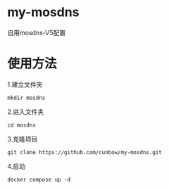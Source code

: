 # my-mosdns

自用mosdns-V5配置

# 使用方法

1.建立文件夹

```shell
mkdir mosdns
```

2.进入文件夹

```shell
cd mosdns
```

3.克隆项目

```shell
git clone https://github.com/cunbow/my-mosdns.git
```

4.启动

```shell
docker compose up -d
```

